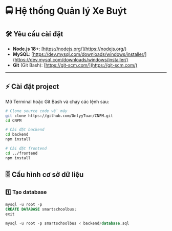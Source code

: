 # 🚍 Hệ thống Quản lý Xe Buýt

## 🛠️ Yêu cầu cài đặt

- **Node.js 18+**: [https://nodejs.org/](https://nodejs.org/)  
- **MySQL**: [https://dev.mysql.com/downloads/windows/installer/](https://dev.mysql.com/downloads/windows/installer/)  
- **Git** (Git Bash): [https://git-scm.com/](https://git-scm.com/)  

---

## ⚡ Cài đặt project

Mở Terminal hoặc Git Bash và chạy các lệnh sau:

```bash
# Clone source code về máy
git clone https://github.com/OnlyyTuan/CNPM.git
cd CNPM

# Cài đặt backend
cd backend
npm install

# Cài đặt frontend
cd ../frontend
npm install
```
## 🗄️ Cấu hình cơ sở dữ liệu

### 1️⃣ Tạo database

```sql
mysql -u root -p
CREATE DATABASE smartschoolbus;
exit

mysql -u root -p smartschoolbus < backend/database.sql
```
